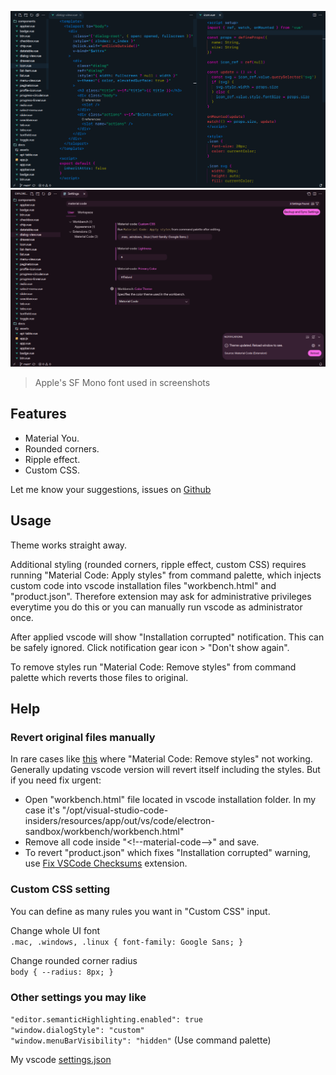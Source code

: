 ![Material Code Editor](https://raw.githubusercontent.com/rakibdev/material-code/main/screenshots/editor.png)
![Material Code Settings](https://raw.githubusercontent.com/rakibdev/material-code/main/screenshots/settings.png)

> Apple's SF Mono font used in screenshots

## Features

- Material You.
- Rounded corners.
- Ripple effect.
- Custom CSS.

Let me know your suggestions, issues on [Github](https://github.com/rakibdev/material-code/issues)

## Usage

Theme works straight away.

Additional styling (rounded corners, ripple effect, custom CSS) requires running "Material Code: Apply styles" from command palette, which injects custom code into vscode installation files "workbench.html" and "product.json". Therefore extension may ask for administrative privileges everytime you do this or you can manually run vscode as administrator once.

After applied vscode will show "Installation corrupted" notification. This can be safely ignored. Click notification gear icon > "Don't show again".

To remove styles run "Material Code: Remove styles" from command palette which reverts those files to original.

## Help

### Revert original files manually

In rare cases like [this](https://github.com/rakibdev/material-code/issues/2) where "Material Code: Remove styles" not working. Generally updating vscode version will revert itself including the styles. But if you need fix urgent:

- Open "workbench.html" file located in vscode installation folder.
  In my case it's "/opt/visual-studio-code-insiders/resources/app/out/vs/code/electron-sandbox/workbench/workbench.html"
- Remove all code inside "\<!--material-code-->" and save.
- To revert "product.json" which fixes "Installation corrupted" warning, use [Fix VSCode Checksums](https://marketplace.visualstudio.com/items?itemName=lehni.vscode-fix-checksums) extension.

### Custom CSS setting

You can define as many rules you want in "Custom CSS" input.

Change whole UI font<br>
`.mac, .windows, .linux { font-family: Google Sans; }`

Change rounded corner radius<br>
`body { --radius: 8px; }`

### Other settings you may like

`"editor.semanticHighlighting.enabled": true`<br>
`"window.dialogStyle": "custom"`<br>
`"window.menuBarVisibility": "hidden"` (Use command palette)

My vscode [settings.json](https://github.com/rakibdev/dotfiles/blob/main/home/rakib/.config/Code%20-%20Insiders/User/settings.json)
